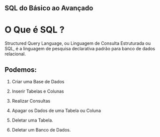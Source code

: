 ## SQL do Básico ao Avançado

# O Que é SQL ?

Structured Query Language, ou Linguagem de Consulta Estruturada ou SQL, é a linguagem de pesquisa declarativa padrão para banco de dados relacional.

## Podemos:

1. Criar uma Base de Dados

2. Inserir Tabelas e Colunas

3. Realizar Consultas

4. Apagar os Dados de uma Tabela ou Coluna

5. Deletar uma Tabela.

6. Deletar um Banco de Dados.
